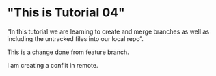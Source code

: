 # "This is Tutorial 04"

“In this tutorial we are learning to create and merge branches as well as including the untracked files into our local repo”.

This is a change done from feature branch.

I am creating a conflit in remote.
